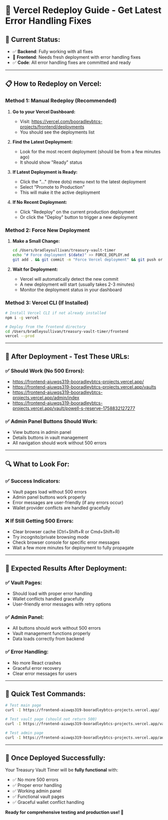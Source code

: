 # 🚀 **Vercel Redeploy Guide - Get Latest Error Handling Fixes**

## 🎯 **Current Status:**
- ✅ **Backend**: Fully working with all fixes
- 🔄 **Frontend**: Needs fresh deployment with error handling fixes
- ✅ **Code**: All error handling fixes are committed and ready

---

## 📋 **How to Redeploy on Vercel:**

### **Method 1: Manual Redeploy (Recommended)**

1. **Go to your Vercel Dashboard:**
   - Visit: https://vercel.com/booradleybtcs-projects/frontend/deployments
   - You should see the deployments list

2. **Find the Latest Deployment:**
   - Look for the most recent deployment (should be from a few minutes ago)
   - It should show "Ready" status

3. **If Latest Deployment is Ready:**
   - Click the "..." (three dots) menu next to the latest deployment
   - Select "Promote to Production"
   - This will make it the active deployment

4. **If No Recent Deployment:**
   - Click "Redeploy" on the current production deployment
   - Or click the "Deploy" button to trigger a new deployment

### **Method 2: Force New Deployment**

1. **Make a Small Change:**
   ```bash
   cd /Users/bradleysullivan/treasury-vault-timer
   echo "# Force deployment $(date)" >> FORCE_DEPLOY.md
   git add . && git commit -m "Force Vercel deployment" && git push origin master
   ```

2. **Wait for Deployment:**
   - Vercel will automatically detect the new commit
   - A new deployment will start (usually takes 2-3 minutes)
   - Monitor the deployment status in your dashboard

### **Method 3: Vercel CLI (If Installed)**

```bash
# Install Vercel CLI if not already installed
npm i -g vercel

# Deploy from the frontend directory
cd /Users/bradleysullivan/treasury-vault-timer/frontend
vercel --prod
```

---

## 🧪 **After Deployment - Test These URLs:**

### **✅ Should Work (No 500 Errors):**
- https://frontend-aiuwqs319-booradleybtcs-projects.vercel.app/
- https://frontend-aiuwqs319-booradleybtcs-projects.vercel.app/vaults
- https://frontend-aiuwqs319-booradleybtcs-projects.vercel.app/admin/index
- https://frontend-aiuwqs319-booradleybtcs-projects.vercel.app/vault/powell-s-reserve-1758832127277

### **✅ Admin Panel Buttons Should Work:**
- View buttons in admin panel
- Details buttons in vault management
- All navigation should work without 500 errors

---

## 🔍 **What to Look For:**

### **✅ Success Indicators:**
- Vault pages load without 500 errors
- Admin panel buttons work properly
- Error messages are user-friendly (if any errors occur)
- Wallet provider conflicts are handled gracefully

### **❌ If Still Getting 500 Errors:**
- Clear browser cache (Ctrl+Shift+R or Cmd+Shift+R)
- Try incognito/private browsing mode
- Check browser console for specific error messages
- Wait a few more minutes for deployment to fully propagate

---

## 🎯 **Expected Results After Deployment:**

### **✅ Vault Pages:**
- Should load with proper error handling
- Wallet conflicts handled gracefully
- User-friendly error messages with retry options

### **✅ Admin Panel:**
- All buttons should work without 500 errors
- Vault management functions properly
- Data loads correctly from backend

### **✅ Error Handling:**
- No more React crashes
- Graceful error recovery
- Clear error messages for users

---

## 🚀 **Quick Test Commands:**

```bash
# Test main page
curl -I https://frontend-aiuwqs319-booradleybtcs-projects.vercel.app/

# Test vault page (should not return 500)
curl -I https://frontend-aiuwqs319-booradleybtcs-projects.vercel.app/vault/powell-s-reserve-1758832127277

# Test admin page
curl -I https://frontend-aiuwqs319-booradleybtcs-projects.vercel.app/admin/index
```

---

## 🎉 **Once Deployed Successfully:**

Your Treasury Vault Timer will be **fully functional** with:
- ✅ No more 500 errors
- ✅ Proper error handling
- ✅ Working admin panel
- ✅ Functional vault pages
- ✅ Graceful wallet conflict handling

**Ready for comprehensive testing and production use! 🚀**
